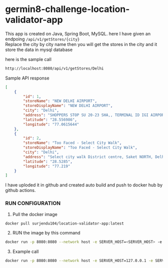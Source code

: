 # germin8-challenge-location-validator-app
This app is created on Java, Spring Boot, MySQL.
here I have given an endpoing ```/api/v1/getStores/{city}```  
Replace the city by city name then you will get the stores in the city and it store the data in mysql database   

here is the sample call
```bash
http://localhost:8080/api/v1/getStores/Delhi
```  
Sample API response
```json
[
    {
        "id": 1,
        "storeName": "NEW DELHI AIRPORT",
        "storeDisplayName": "NEW DELHI AIRPORT",
        "city": "Delhi",
        "address": "SHOPPERS STOP SU 20-23 SHA,, TERMINAL ID IGI AIRPORT, Delhi, Delhi, 110037",
        "latitude": "28.556986",
        "longitude": "77.0615644"
    },
    {
        "id": 2,
        "storeName": "Too Faced - Select City Walk",
        "storeDisplayName": "Too Faced - Select City Walk",
        "city": "Delhi",
        "address": "Select city walk District centre, Saket NORTH, Delhi, DELHI, 110017",
        "latitude": "28.5285",
        "longitude": "77.219"
    }
]

```  

I have uploded it in github and created auto build and push to docker hub by github actions. 

### RUN CONFIGURATION
1. Pull the docker image
```bash
docker pull surjendu104/location-validator-app:latest
```
2. RUN the image by this command
```bash
docker run -p 8080:8080 --network host -e SERVER_HOST=<SERVER_HOST> -e SERVER_PORT=<SERVER_PORT> -e DB_PORT=<DB_PORT> -e DB_NAME=<DB_NAME> -e DB_USERNAME=<DB_USERNAME> -e DB_USER_PASSWORD=<DB_USER_PASSWORD> surjendu104/location-validator-app
```
3. Example call
```bash
docker run -p 8080:8080 --network host -e SERVER_HOST=127.0.0.1 -e SERVER_PORT=8080 -e DB_PORT=3306 -e DB_NAME=shoppers_stop_data -e DB_USERNAME=root -e DB_USER_PASSWORD=RbSp@321611 surjendu104/location-validator-app
```
